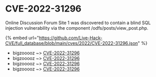 # CVE-2022-31296

Online Discussion Forum Site 1 was discovered to contain a blind SQL injection vulnerability via the component /odfs/posts/view_post.php.

{% embed url="https://github.com/Live-Hack-CVE/full_database/blob/main/cves/2022/CVE-2022-31296.json" %}


* bigzooooz ~> [CVE-2022-31296](https://www.alice-snow.ru/2022/database/cve-2022-31296/cve-2022-31296-bigzooooz)
* bigzooooz ~> [CVE-2022-31296](https://www.alice-snow.ru/2022/database/cve-2022-31296/cve-2022-31296-bigzooooz)
* bigzooooz ~> [CVE-2022-31296](https://www.alice-snow.ru/2022/database/cve-2022-31296/cve-2022-31296-bigzooooz)
* bigzooooz ~> [CVE-2022-31296](https://www.alice-snow.ru/2022/database/cve-2022-31296/cve-2022-31296-bigzooooz)